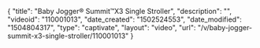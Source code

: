 {
    "title": "Baby Jogger&reg; Summit&trade;X3 Single Stroller",
    "description": "",
    "videoid": "110001013",
    "date_created": "1502524553",
    "date_modified": "1504804317",
    "type": "captivate",
    "layout": "video",
    "url": "\/v\/baby-jogger-summit-x3-single-stroller\/110001013"
}